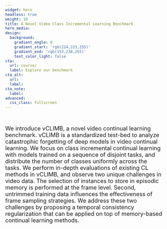 ```yaml
---
widget: hero
headless: true
weight: 10
title: A Novel Video Class Incremental Learning Benchmark
hero_media: 
design:
  background:
    gradient_angle: 0
    gradient_start: 'rgb(224,223,255)'
    gradient_end: 'rgb(153,238,255)'
    text_color_light: false
cta:
  url: course/
  label: Explore our benchmark
cta_alt:
  url:
  label:
cta_note:
  label:
advanced:
  css_class: fullscreen
---
```

<br>

<p style="font-size:18px;">We introduce vCLIMB, a novel video continual learning benchmark. vCLIMB is a standardized test-bed to analyze catastrophic forgetting of deep models in video continual learning. We focus on class incremental continual learning with models trained on a sequence of disjoint tasks, and distribute the number of classes uniformly across the tasks. We perform in-depth evaluations of existing CL methods in vCLIMB, and observe two unique challenges in video data. The selection of instances to store in episodic memory is performed at the frame level. Second, untrimmed training data influences the effectiveness of frame sampling strategies. We address these two challenges by proposing a temporal consistency regularization that can be applied on top of memory-based continual learning methods.</p>

<br>

<!-- <a class="github-button" href="https://github.com/wowchemy/wowchemy-hugo-modules" data-icon="octicon-star" data-size="large" data-show-count="true" aria-label="Star Wowchemy Website Builder for Hugo">Star Wowchemy Website Builder for Hugo</a><br><a class="github-button" href="https://github.com/wowchemy/starter-hugo-online-course" data-icon="octicon-star" data-size="large" data-show-count="true" aria-label="Star the Online Course template">Star the Online Course template</a><script async defer src="https://buttons.github.io/buttons.js"></script> -->
